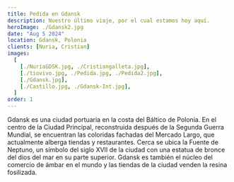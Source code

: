 ```yaml
---
title: Pedida en Gdansk
description: Nuestro último viaje, por el cual estamos hoy aquí.
heroImage: ./Gdansk2.jpg
date: "Aug 5 2024"
location: Gdansk, Polonia
clients: [Nuria, Cristian]
images:
  [
    [./NuriaGDSK.jpg, ./Cristiangalleta.jpg],
    [./tiovivo.jpg, ./Pedida.jpg, ./Pedida2.jpg],
    [./Gdansk.jpg],
    [./Castillo.jpg, ./Gdansk-Int.jpg],
  ]
order: 1
---
```


Gdansk es una ciudad portuaria en la costa del Báltico de Polonia. En el centro de la Ciudad Principal, reconstruida después de la Segunda Guerra Mundial, se encuentran las coloridas fachadas del Mercado Largo, que actualmente alberga tiendas y restaurantes. Cerca se ubica la Fuente de Neptuno, un símbolo del siglo XVII de la ciudad con una estatua de bronce del dios del mar en su parte superior. Gdansk es también el núcleo del comercio de ámbar en el mundo y las tiendas de la ciudad venden la resina fosilizada.